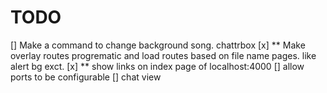 # TODO
[] Make a command to change background song. chattrbox
[x] ** Make overlay routes progrematic and load routes based on file name pages. like alert bg exct.
[x] ** show links on index page of localhost:4000
[] allow ports to be configurable
[] chat view


